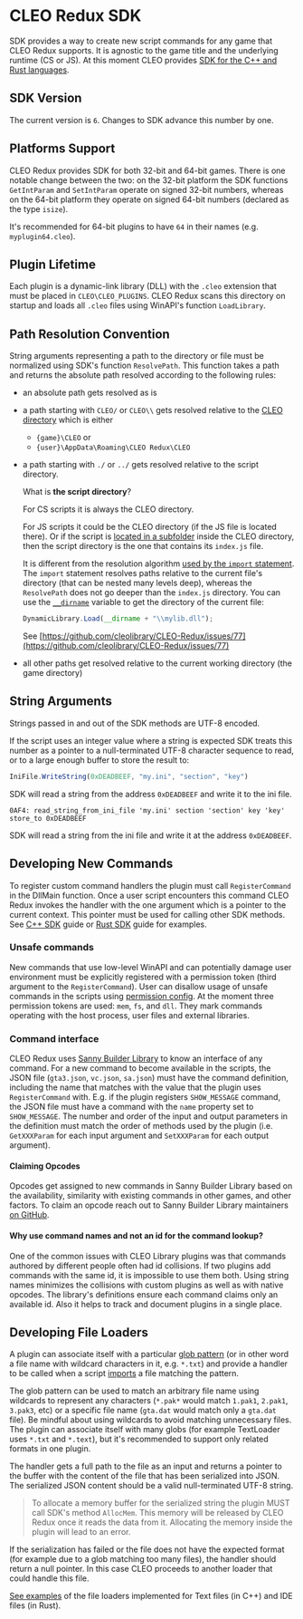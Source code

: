 # CLEO Redux SDK

SDK provides a way to create new script commands for any game that CLEO Redux supports. It is agnostic to the game title and the underlying runtime (CS or JS). At this moment CLEO provides [SDK for the C++ and Rust languages](https://github.com/cleolibrary/CLEO-Redux/tree/master/SDK).

## SDK Version

The current version is `6`. Changes to SDK advance this number by one.


## Platforms Support

CLEO Redux provides SDK for both 32-bit and 64-bit games. There is one notable change between the two: on the 32-bit platform the SDK functions `GetIntParam` and `SetIntParam` operate on signed 32-bit numbers, whereas on the 64-bit platform they operate on signed 64-bit numbers (declared as the type `isize`).

It's recommended for 64-bit plugins to have `64` in their names (e.g. `myplugin64.cleo`).


## Plugin Lifetime

Each plugin is a dynamic-link library (DLL) with the `.cleo` extension that must be placed in `CLEO\CLEO_PLUGINS`. CLEO Redux scans this directory on startup and loads all `.cleo` files using WinAPI's function `LoadLibrary`.

## Path Resolution Convention

String arguments representing a path to the directory or file must be normalized using SDK's function `ResolvePath`. This function takes a path and returns the absolute path resolved according to the following rules:

- an absolute path gets resolved as is
- a path starting with `CLEO/` or `CLEO\\` gets resolved relative to the [CLEO directory](./cleo-directory.md) which is either
  - `{game}\CLEO` or
  - `{user}\AppData\Roaming\CLEO Redux\CLEO`
- a path starting with `./` or `../` gets resolved relative to the script directory. 

  What is __the script directory__?

  For CS scripts it is always the CLEO directory.

  For JS scripts it could be the CLEO directory (if the JS file is located there). Or if the script is [located in a subfolder](./script-lifecycle.md#organizing-scripts) inside the CLEO directory, then the script directory is the one that contains its `index.js` file. 
  
  It is different from the resolution algorithm [used by the `import` statement](./imports.md#importing-scripts). The `import` statement resolves paths relative to the current file's directory (that can be nested many levels deep), whereas the `ResolvePath` does not go deeper than the `index.js` directory. You can use the [`__dirname`](./api.md#__dirname) variable to get the directory of the current file:
  
   ```js
   DynamicLibrary.Load(__dirname + "\\mylib.dll");
   ```
  
   See [https://github.com/cleolibrary/CLEO-Redux/issues/77](https://github.com/cleolibrary/CLEO-Redux/issues/77)
- all other paths get resolved relative to the current working directory (the game directory)

## String Arguments

Strings passed in and out of the SDK methods are UTF-8 encoded. 

If the script uses an integer value where a string is expected SDK treats this number as a pointer to a null-terminated UTF-8 character sequence to read, or to a large enough buffer to store the result to:

```js
IniFile.WriteString(0xDEADBEEF, "my.ini", "section", "key")
```

SDK will read a string from the address `0xDEADBEEF` and write it to the ini file.

```
0AF4: read_string_from_ini_file 'my.ini' section 'section' key 'key' store_to 0xDEADBEEF
```

SDK will read a string from the ini file and write it at the address `0xDEADBEEF`.

## Developing New Commands

To register custom command handlers the plugin must call `RegisterCommand` in the DllMain function. Once a user script encounters this command CLEO Redux invokes the handler with the one argument which is a pointer to the current context. This pointer must be used for calling other SDK methods. See [C++ SDK](./cpp-sdk.md) guide or [Rust SDK](./rust-sdk.md) guide for examples.
### Unsafe commands

New commands that use low-level WinAPI and can potentially damage user environment must be explicitly registered with a permission token (third argument to the `RegisterCommand`). User can disallow usage of unsafe commands in the scripts using [permission config](./permissions.md). At the moment three permission tokens are used: `mem`, `fs`, and `dll`. They mark commands operating with the host process, user files and external libraries.

### Command interface

CLEO Redux uses [Sanny Builder Library](https://library.sannybuilder.com) to know an interface of any command. For a new command to become available in the scripts, the JSON file (`gta3.json`, `vc.json`, `sa.json`) must have the command definition, including the name that matches with the value that the plugin uses `RegisterCommand` with. E.g. if the plugin registers `SHOW_MESSAGE` command, the JSON file must have a command with the `name` property set to `SHOW_MESSAGE`. The number and order of the input and output parameters in the definition must match the order of methods used by the plugin (i.e. `GetXXXParam` for each input argument and `SetXXXParam` for each output argument).

#### Claiming Opcodes

Opcodes get assigned to new commands in Sanny Builder Library based on the availability, similarity with existing commands in other games, and other factors. To claim an opcode reach out to Sanny Builder Library maintainers [on GitHub](https://github.com/sannybuilder/library/issues).

#### Why use command names and not an id for the command lookup?

One of the common issues with CLEO Library plugins was that commands authored by different people often had id collisions. If two plugins add commands with the same id, it is impossible to use them both. Using string names minimizes the collisions with custom plugins as well as with native opcodes. The library's definitions ensure each command claims only an available id. Also it helps to track and document plugins in a single place.

## Developing File Loaders

A plugin can associate itself with a particular [glob pattern](https://en.wikipedia.org/wiki/Glob_(programming)) (or in other word a file name with wildcard characters in it, e.g. `*.txt`) and provide a handler to be called when a script [imports](./imports.md) a file matching the pattern. 

The glob pattern can be used to match an arbitrary file name using wildcards to represent any characters (`*.pak*` would match `1.pak1`, `2.pak1`, `3.pak3`, etc) or a specific file name (`gta.dat` would match only a `gta.dat` file). Be mindful about using wildcards to avoid matching unnecessary files. The plugin can associate itself with many globs (for example TextLoader uses `*.txt` and `*.text`), but it's recommended to support only related formats in one plugin.

The handler gets a full path to the file as an input and returns a pointer to the buffer with the content of the file that has been serialized into JSON. The serialized JSON content should be a valid null-terminated UTF-8 string. 

> To allocate a memory buffer for the serialized string the plugin MUST call SDK's method `AllocMem`. This memory will be released by CLEO Redux once it reads the data from it. Allocating the memory inside the plugin will lead to an error.

If the serialization has failed or the file does not have the expected format (for example due to a glob matching too many files), the handler should return a null pointer. In this case CLEO proceeds to another loader that could handle this file.

[See examples](https://github.com/cleolibrary/CLEO-Redux/tree/master/loaders) of the file loaders implemented for Text files (in C++) and IDE files (in Rust).